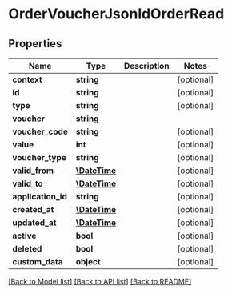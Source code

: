# OrderVoucherJsonldOrderRead

## Properties
Name | Type | Description | Notes
------------ | ------------- | ------------- | -------------
**context** | **string** |  | [optional] 
**id** | **string** |  | [optional] 
**type** | **string** |  | [optional] 
**voucher** | **string** |  | 
**voucher_code** | **string** |  | [optional] 
**value** | **int** |  | [optional] 
**voucher_type** | **string** |  | [optional] 
**valid_from** | [**\DateTime**](\DateTime.md) |  | [optional] 
**valid_to** | [**\DateTime**](\DateTime.md) |  | [optional] 
**application_id** | **string** |  | [optional] 
**created_at** | [**\DateTime**](\DateTime.md) |  | [optional] 
**updated_at** | [**\DateTime**](\DateTime.md) |  | [optional] 
**active** | **bool** |  | [optional] 
**deleted** | **bool** |  | [optional] 
**custom_data** | **object** |  | [optional] 

[[Back to Model list]](../../README.md#documentation-for-models) [[Back to API list]](../../README.md#documentation-for-api-endpoints) [[Back to README]](../../README.md)

